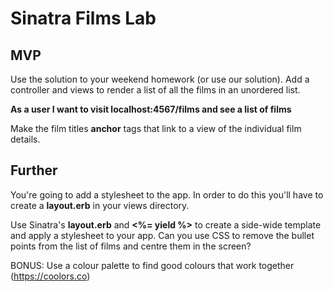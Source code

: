 # Sinatra Films Lab

## MVP

Use the solution to your weekend homework (or use our solution). Add a controller and views to 
render a list of all the films in an unordered list.

**As a user I want to visit localhost:4567/films and see a list of films**

Make the film titles **anchor** tags that link to a view of the individual film details.

## Further

You're going to add a stylesheet to the app. In order to do this you'll have to create a **layout.erb** in your views directory.

Use Sinatra's **layout.erb** and **<%= yield %>** to create a side-wide template
and apply a stylesheet to your app. Can you use CSS to remove the bullet points from the list of films and centre them in the screen?

BONUS: Use a colour palette to find good colours that work together (https://coolors.co)
